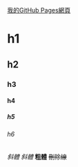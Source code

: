 
[我的GitHub Pages網頁](https://liang10713.github.io/index.html)


# h1
## h2
### h3
#### h4
##### h5
###### h6
*斜體*
_斜體_
**粗體**
~~刪除線~~


